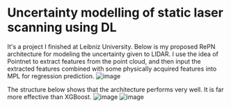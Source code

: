 # Uncertainty modelling of static laser scanning using DL
It's a project I finished at Leibniz University. Below is my proposed RePN architecture for modeling the uncertainty given to LIDAR. I use the idea of Pointnet to extract features from the point cloud, and then input the extracted features combined with some physically acquired features into MPL for regression prediction.
![image](https://github.com/TingdeLiu/Uncertainty-modelling-of-static-laser-scanning-using-DL/assets/117039110/bdabb067-2ca9-4a4a-8bfb-c1afb44d165e)


The structure below shows that the architecture performs very well. It is far more effective than XGBoost.
![image](https://github.com/TingdeLiu/Uncertainty-modelling-of-static-laser-scanning-using-DL/assets/117039110/8b33bc80-1663-42bb-b45d-7ababfe5ba47)
![image](https://github.com/TingdeLiu/Uncertainty-modelling-of-static-laser-scanning-using-DL/assets/117039110/dc81c2ac-3dfd-4c7d-a543-18cd5680a320)
